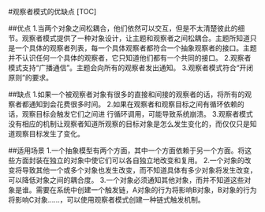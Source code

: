 
#观察者模式的优缺点
[TOC]

##优点
1.当两个对象之间松耦合，他们依然可以交互，但是不太清楚彼此的细节。观察者模式提供了一种对象设计，让主题和观察者之间松耦合。主题所知道只是一个具体的观察者列表，每一个具体观察者都符合一个抽象观察者的接口。主题并不认识任何一个具体的观察者，它只知道他们都有一个共同的接口。
2.观察者模式支持“广播通信”。主题会向所有的观察者发出通知。
3.观察者模式符合“开闭原则”的要求。

##缺点
1.如果一个被观察者对象有很多的直接和间接的观察者的话，将所有的观察者都通知到会花费很多时间。
2.如果在观察者和观察目标之间有循环依赖的话，观察目标会触发它们之间进  行循环调用，可能导致系统崩溃。
3.观察者模式没有相应的机制让观察者知道所观察的目标对象是怎么发生变化的，而仅仅只是知道观察目标发生了变化。


##适用场景
1.一个抽象模型有两个方面，其中一个方面依赖于另一个方面。将这些方面封装在独立的对象中使它们可以各自独立地改变和复用。
2.一个对象的改变将导致其他一个或多个对象也发生改变，而不知道具体有多少对象将发生改变，可以降低对象之间的耦合度。
3.一个对象必须通知其他对象，而并不知道这些对象是谁。需要在系统中创建一个触发链，A对象的行为将影响B对象，B对象的行为将影响C对象……，可以使用观察者模式创建一种链式触发机制。


